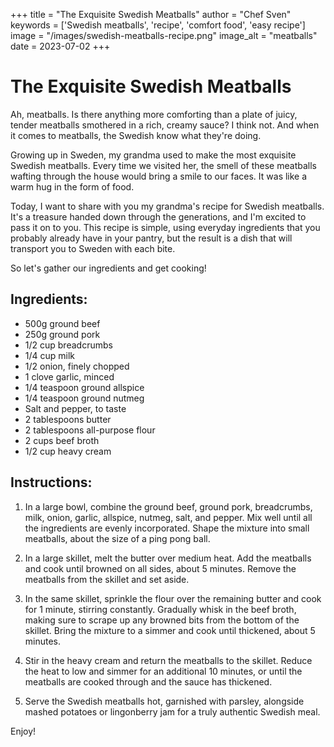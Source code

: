 
+++
title = "The Exquisite Swedish Meatballs"
author = "Chef Sven"
keywords = ['Swedish meatballs', 'recipe', 'comfort food', 'easy recipe']
image = "/images/swedish-meatballs-recipe.png"
image_alt = "meatballs"
date = 2023-07-02
+++
# The Exquisite Swedish Meatballs

Ah, meatballs. Is there anything more comforting than a plate of juicy, tender meatballs smothered in a rich, creamy sauce? I think not. And when it comes to meatballs, the Swedish know what they're doing. 

Growing up in Sweden, my grandma used to make the most exquisite Swedish meatballs. Every time we visited her, the smell of these meatballs wafting through the house would bring a smile to our faces. It was like a warm hug in the form of food.

Today, I want to share with you my grandma's recipe for Swedish meatballs. It's a treasure handed down through the generations, and I'm excited to pass it on to you. This recipe is simple, using everyday ingredients that you probably already have in your pantry, but the result is a dish that will transport you to Sweden with each bite.

So let's gather our ingredients and get cooking!

## Ingredients:

- 500g ground beef
- 250g ground pork
- 1/2 cup breadcrumbs
- 1/4 cup milk
- 1/2 onion, finely chopped
- 1 clove garlic, minced
- 1/4 teaspoon ground allspice
- 1/4 teaspoon ground nutmeg
- Salt and pepper, to taste
- 2 tablespoons butter
- 2 tablespoons all-purpose flour
- 2 cups beef broth
- 1/2 cup heavy cream


## Instructions:

1. In a large bowl, combine the ground beef, ground pork, breadcrumbs, milk, onion, garlic, allspice, nutmeg, salt, and pepper. Mix well until all the ingredients are evenly incorporated. Shape the mixture into small meatballs, about the size of a ping pong ball.

2. In a large skillet, melt the butter over medium heat. Add the meatballs and cook until browned on all sides, about 5 minutes. Remove the meatballs from the skillet and set aside.

3. In the same skillet, sprinkle the flour over the remaining butter and cook for 1 minute, stirring constantly. Gradually whisk in the beef broth, making sure to scrape up any browned bits from the bottom of the skillet. Bring the mixture to a simmer and cook until thickened, about 5 minutes.

4. Stir in the heavy cream and return the meatballs to the skillet. Reduce the heat to low and simmer for an additional 10 minutes, or until the meatballs are cooked through and the sauce has thickened.

5. Serve the Swedish meatballs hot, garnished with parsley, alongside mashed potatoes or lingonberry jam for a truly authentic Swedish meal.

Enjoy!

